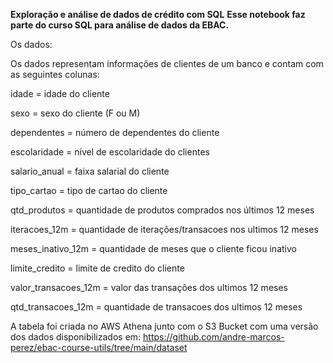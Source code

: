 **Exploração e análise de dados de crédito com SQL**
**Esse notebook faz parte do curso SQL para análise de dados da EBAC.**

Os dados:

Os dados representam informações de clientes de um banco e contam com as seguintes colunas:


idade = idade do cliente

sexo = sexo do cliente (F ou M)

dependentes = número de dependentes do cliente

escolaridade = nível de escolaridade do clientes

salario_anual = faixa salarial do cliente

tipo_cartao = tipo de cartao do cliente

qtd_produtos = quantidade de produtos comprados nos últimos 12 meses

iteracoes_12m = quantidade de iterações/transacoes nos ultimos 12 meses

meses_inativo_12m = quantidade de meses que o cliente ficou inativo

limite_credito = limite de credito do cliente

valor_transacoes_12m = valor das transações dos ultimos 12 meses

qtd_transacoes_12m = quantidade de transacoes dos ultimos 12 meses

A tabela foi criada no AWS Athena junto com o S3 Bucket com uma versão dos dados disponibilizados em: https://github.com/andre-marcos-perez/ebac-course-utils/tree/main/dataset
